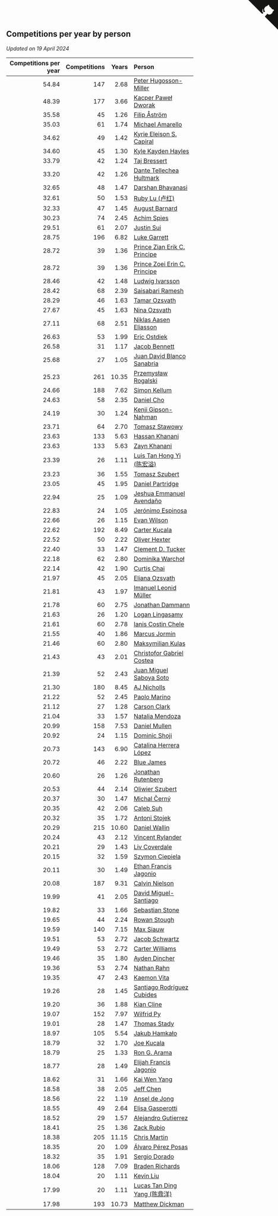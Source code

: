 ## Competitions per year by person

*Updated on 19 April 2024*

| Competitions per year | Competitions | Years | Person |
| ---: | ---: | ---: | :--- |
| 54.84 | 147 | 2.68 | [Peter Hugosson-Miller](https://www.worldcubeassociation.org/persons/2021HUGO01) |
| 48.39 | 177 | 3.66 | [Kacper Paweł Dworak](https://www.worldcubeassociation.org/persons/2020DWOR01) |
| 35.58 | 45 | 1.26 | [Filip Åström](https://www.worldcubeassociation.org/persons/2023ASTR01) |
| 35.03 | 61 | 1.74 | [Michael Amarello](https://www.worldcubeassociation.org/persons/2022AMAR09) |
| 34.62 | 49 | 1.42 | [Kyrie Eleison S. Capiral](https://www.worldcubeassociation.org/persons/2022CAPI02) |
| 34.60 | 45 | 1.30 | [Kyle Kayden Hayles](https://www.worldcubeassociation.org/persons/2022HAYL02) |
| 33.79 | 42 | 1.24 | [Taj Bressert](https://www.worldcubeassociation.org/persons/2023BRES01) |
| 33.20 | 42 | 1.26 | [Dante Tellechea Hultmark](https://www.worldcubeassociation.org/persons/2023HULT01) |
| 32.65 | 48 | 1.47 | [Darshan Bhavanasi](https://www.worldcubeassociation.org/persons/2022BHAV01) |
| 32.61 | 50 | 1.53 | [Ruby Lu (卢红)](https://www.worldcubeassociation.org/persons/2022LURU01) |
| 32.33 | 47 | 1.45 | [August Barnard](https://www.worldcubeassociation.org/persons/2022BARN21) |
| 30.23 | 74 | 2.45 | [Achim Spies](https://www.worldcubeassociation.org/persons/2021SPIE01) |
| 29.51 | 61 | 2.07 | [Justin Sui](https://www.worldcubeassociation.org/persons/2022SUIJ01) |
| 28.75 | 196 | 6.82 | [Luke Garrett](https://www.worldcubeassociation.org/persons/2017GARR05) |
| 28.72 | 39 | 1.36 | [Prince Zian Erik C. Principe](https://www.worldcubeassociation.org/persons/2022PRIN08) |
| 28.72 | 39 | 1.36 | [Prince Zoei Erin C. Principe](https://www.worldcubeassociation.org/persons/2022PRIN09) |
| 28.46 | 42 | 1.48 | [Ludwig Ivarsson](https://www.worldcubeassociation.org/persons/2022IVAR01) |
| 28.42 | 68 | 2.39 | [Saisabari Ramesh](https://www.worldcubeassociation.org/persons/2021RAME01) |
| 28.29 | 46 | 1.63 | [Tamar Ozsvath](https://www.worldcubeassociation.org/persons/2022OZSV04) |
| 27.67 | 45 | 1.63 | [Nina Ozsvath](https://www.worldcubeassociation.org/persons/2022OZSV03) |
| 27.11 | 68 | 2.51 | [Niklas Aasen Eliasson](https://www.worldcubeassociation.org/persons/2021ELIA01) |
| 26.63 | 53 | 1.99 | [Eric Ostdiek](https://www.worldcubeassociation.org/persons/2022OSTD01) |
| 26.58 | 31 | 1.17 | [Jacob Bennett](https://www.worldcubeassociation.org/persons/2023BENN04) |
| 25.68 | 27 | 1.05 | [Juan David Blanco Sanabria](https://www.worldcubeassociation.org/persons/2023SANA04) |
| 25.23 | 261 | 10.35 | [Przemysław Rogalski](https://www.worldcubeassociation.org/persons/2013ROGA02) |
| 24.66 | 188 | 7.62 | [Simon Kellum](https://www.worldcubeassociation.org/persons/2016KELL12) |
| 24.63 | 58 | 2.35 | [Daniel Cho](https://www.worldcubeassociation.org/persons/2021CHOD01) |
| 24.19 | 30 | 1.24 | [Kenji Gipson-Nahman](https://www.worldcubeassociation.org/persons/2023GIPS01) |
| 23.71 | 64 | 2.70 | [Tomasz Stawowy](https://www.worldcubeassociation.org/persons/2021STAW01) |
| 23.63 | 133 | 5.63 | [Hassan Khanani](https://www.worldcubeassociation.org/persons/2018KHAN26) |
| 23.63 | 133 | 5.63 | [Zayn Khanani](https://www.worldcubeassociation.org/persons/2018KHAN28) |
| 23.39 | 26 | 1.11 | [Luis Tan Hong Yi (陈宏溢)](https://www.worldcubeassociation.org/persons/2023YILU01) |
| 23.23 | 36 | 1.55 | [Tomasz Szubert](https://www.worldcubeassociation.org/persons/2022SZUB02) |
| 23.05 | 45 | 1.95 | [Daniel Partridge](https://www.worldcubeassociation.org/persons/2022PART02) |
| 22.94 | 25 | 1.09 | [Jeshua Emmanuel Avendaño](https://www.worldcubeassociation.org/persons/2023AVEN01) |
| 22.83 | 24 | 1.05 | [Jerónimo Espinosa](https://www.worldcubeassociation.org/persons/2023ESPI07) |
| 22.66 | 26 | 1.15 | [Evan Wilson](https://www.worldcubeassociation.org/persons/2023WILS11) |
| 22.62 | 192 | 8.49 | [Carter Kucala](https://www.worldcubeassociation.org/persons/2015KUCA01) |
| 22.52 | 50 | 2.22 | [Oliver Hexter](https://www.worldcubeassociation.org/persons/2022HEXT01) |
| 22.40 | 33 | 1.47 | [Clement D. Tucker](https://www.worldcubeassociation.org/persons/2022TUCK09) |
| 22.18 | 62 | 2.80 | [Dominika Warchoł](https://www.worldcubeassociation.org/persons/2021WARC01) |
| 22.14 | 42 | 1.90 | [Curtis Chai](https://www.worldcubeassociation.org/persons/2022CHAI02) |
| 21.97 | 45 | 2.05 | [Eliana Ozsvath](https://www.worldcubeassociation.org/persons/2022OZSV01) |
| 21.81 | 43 | 1.97 | [Imanuel Leonid Müller](https://www.worldcubeassociation.org/persons/2022MULL02) |
| 21.78 | 60 | 2.75 | [Jonathan Dammann](https://www.worldcubeassociation.org/persons/2021DAMM01) |
| 21.63 | 26 | 1.20 | [Logan Lingasamy](https://www.worldcubeassociation.org/persons/2023LING02) |
| 21.61 | 60 | 2.78 | [Ianis Costin Chele](https://www.worldcubeassociation.org/persons/2021CHEL01) |
| 21.55 | 40 | 1.86 | [Marcus Jormin](https://www.worldcubeassociation.org/persons/2022JORM01) |
| 21.46 | 60 | 2.80 | [Maksymilian Kulas](https://www.worldcubeassociation.org/persons/2021KULA02) |
| 21.43 | 43 | 2.01 | [Christofor Gabriel Costea](https://www.worldcubeassociation.org/persons/2022COST03) |
| 21.39 | 52 | 2.43 | [Juan Miguel Saboya Soto](https://www.worldcubeassociation.org/persons/2021SOTO01) |
| 21.30 | 180 | 8.45 | [AJ Nicholls](https://www.worldcubeassociation.org/persons/2015NICH04) |
| 21.22 | 52 | 2.45 | [Paolo Marino](https://www.worldcubeassociation.org/persons/2021MARI04) |
| 21.12 | 27 | 1.28 | [Carson Clark](https://www.worldcubeassociation.org/persons/2023CLAR02) |
| 21.04 | 33 | 1.57 | [Natalia Mendoza](https://www.worldcubeassociation.org/persons/2022MEND24) |
| 20.99 | 158 | 7.53 | [Daniel Mullen](https://www.worldcubeassociation.org/persons/2016MULL04) |
| 20.92 | 24 | 1.15 | [Dominic Shoji](https://www.worldcubeassociation.org/persons/2023SHOJ01) |
| 20.73 | 143 | 6.90 | [Catalina Herrera López](https://www.worldcubeassociation.org/persons/2017LOPE31) |
| 20.72 | 46 | 2.22 | [Blue James](https://www.worldcubeassociation.org/persons/2022JAME01) |
| 20.60 | 26 | 1.26 | [Jonathan Rutenberg](https://www.worldcubeassociation.org/persons/2023RUTE01) |
| 20.53 | 44 | 2.14 | [Oliwier Szubert](https://www.worldcubeassociation.org/persons/2022SZUB01) |
| 20.37 | 30 | 1.47 | [Michal Černý](https://www.worldcubeassociation.org/persons/2022CERN03) |
| 20.35 | 42 | 2.06 | [Caleb Suh](https://www.worldcubeassociation.org/persons/2022SUHC01) |
| 20.32 | 35 | 1.72 | [Antoni Stojek](https://www.worldcubeassociation.org/persons/2022STOJ03) |
| 20.29 | 215 | 10.60 | [Daniel Wallin](https://www.worldcubeassociation.org/persons/2013WALL03) |
| 20.24 | 43 | 2.12 | [Vincent Rylander](https://www.worldcubeassociation.org/persons/2022RYLA01) |
| 20.21 | 29 | 1.43 | [Liv Coverdale](https://www.worldcubeassociation.org/persons/2022COVE02) |
| 20.15 | 32 | 1.59 | [Szymon Ciepiela](https://www.worldcubeassociation.org/persons/2022CIEP01) |
| 20.11 | 30 | 1.49 | [Ethan Francis Jagonio](https://www.worldcubeassociation.org/persons/2022JAGO03) |
| 20.08 | 187 | 9.31 | [Calvin Nielson](https://www.worldcubeassociation.org/persons/2014NIEL03) |
| 19.99 | 41 | 2.05 | [David Miguel-Santiago](https://www.worldcubeassociation.org/persons/2022MIGU02) |
| 19.82 | 33 | 1.66 | [Sebastian Stone](https://www.worldcubeassociation.org/persons/2022STON09) |
| 19.65 | 44 | 2.24 | [Rowan Stough](https://www.worldcubeassociation.org/persons/2022STOU01) |
| 19.59 | 140 | 7.15 | [Max Siauw](https://www.worldcubeassociation.org/persons/2017SIAU02) |
| 19.51 | 53 | 2.72 | [Jacob Schwartz](https://www.worldcubeassociation.org/persons/2021SCHW01) |
| 19.49 | 53 | 2.72 | [Carter Williams](https://www.worldcubeassociation.org/persons/2021WILL06) |
| 19.46 | 35 | 1.80 | [Ayden Dincher](https://www.worldcubeassociation.org/persons/2022DINC01) |
| 19.36 | 53 | 2.74 | [Nathan Rahn](https://www.worldcubeassociation.org/persons/2021RAHN01) |
| 19.35 | 47 | 2.43 | [Kaemon Vita](https://www.worldcubeassociation.org/persons/2021VITA01) |
| 19.26 | 28 | 1.45 | [Santiago Rodríguez Cubides](https://www.worldcubeassociation.org/persons/2022CUBI01) |
| 19.20 | 36 | 1.88 | [Kian Cline](https://www.worldcubeassociation.org/persons/2022CLIN01) |
| 19.07 | 152 | 7.97 | [Wilfrid Py](https://www.worldcubeassociation.org/persons/2016PYWI01) |
| 19.01 | 28 | 1.47 | [Thomas Stady](https://www.worldcubeassociation.org/persons/2022STAD01) |
| 18.97 | 105 | 5.54 | [Jakub Hamkało](https://www.worldcubeassociation.org/persons/2018HAMK01) |
| 18.79 | 32 | 1.70 | [Joe Kucala](https://www.worldcubeassociation.org/persons/2022KUCA01) |
| 18.79 | 25 | 1.33 | [Ron G. Arama](https://www.worldcubeassociation.org/persons/2022ARAM01) |
| 18.77 | 28 | 1.49 | [Elijah Francis Jagonio](https://www.worldcubeassociation.org/persons/2022JAGO02) |
| 18.62 | 31 | 1.66 | [Kai Wen Yang](https://www.worldcubeassociation.org/persons/2022YANG19) |
| 18.58 | 38 | 2.05 | [Jeff Chen](https://www.worldcubeassociation.org/persons/2022CHEN19) |
| 18.56 | 22 | 1.19 | [Ansel de Jong](https://www.worldcubeassociation.org/persons/2023JONG01) |
| 18.55 | 49 | 2.64 | [Elisa Gasperotti](https://www.worldcubeassociation.org/persons/2021GASP01) |
| 18.52 | 29 | 1.57 | [Alejandro Gutierrez](https://www.worldcubeassociation.org/persons/2022GUTI09) |
| 18.41 | 25 | 1.36 | [Zack Rubio](https://www.worldcubeassociation.org/persons/2022RUBI10) |
| 18.38 | 205 | 11.15 | [Chris Martin](https://www.worldcubeassociation.org/persons/2013MART03) |
| 18.35 | 20 | 1.09 | [Álvaro Pérez Posas](https://www.worldcubeassociation.org/persons/2023POSA01) |
| 18.32 | 35 | 1.91 | [Sergio Dorado](https://www.worldcubeassociation.org/persons/2022CORR05) |
| 18.06 | 128 | 7.09 | [Braden Richards](https://www.worldcubeassociation.org/persons/2017RICH02) |
| 18.04 | 20 | 1.11 | [Kevin Liu](https://www.worldcubeassociation.org/persons/2023LIUK02) |
| 17.99 | 20 | 1.11 | [Lucas Tan Ding Yang (陈鼎洋)](https://www.worldcubeassociation.org/persons/2023YANG10) |
| 17.98 | 193 | 10.73 | [Matthew Dickman](https://www.worldcubeassociation.org/persons/2013DICK01) |


<a href="https://github.com/jonatanklosko/wca_statistics" class="github-corner" aria-label="View source on Github"><svg width="80" height="80" viewBox="0 0 250 250" style="fill:#151513; color:#fff; position: absolute; top: 0; border: 0; right: 0;" aria-hidden="true"><path d="M0,0 L115,115 L130,115 L142,142 L250,250 L250,0 Z"></path><path d="M128.3,109.0 C113.8,99.7 119.0,89.6 119.0,89.6 C122.0,82.7 120.5,78.6 120.5,78.6 C119.2,72.0 123.4,76.3 123.4,76.3 C127.3,80.9 125.5,87.3 125.5,87.3 C122.9,97.6 130.6,101.9 134.4,103.2" fill="currentColor" style="transform-origin: 130px 106px;" class="octo-arm"></path><path d="M115.0,115.0 C114.9,115.1 118.7,116.5 119.8,115.4 L133.7,101.6 C136.9,99.2 139.9,98.4 142.2,98.6 C133.8,88.0 127.5,74.4 143.8,58.0 C148.5,53.4 154.0,51.2 159.7,51.0 C160.3,49.4 163.2,43.6 171.4,40.1 C171.4,40.1 176.1,42.5 178.8,56.2 C183.1,58.6 187.2,61.8 190.9,65.4 C194.5,69.0 197.7,73.2 200.1,77.6 C213.8,80.2 216.3,84.9 216.3,84.9 C212.7,93.1 206.9,96.0 205.4,96.6 C205.1,102.4 203.0,107.8 198.3,112.5 C181.9,128.9 168.3,122.5 157.7,114.1 C157.9,116.9 156.7,120.9 152.7,124.9 L141.0,136.5 C139.8,137.7 141.6,141.9 141.8,141.8 Z" fill="currentColor" class="octo-body"></path></svg></a><style>.github-corner:hover .octo-arm{animation:octocat-wave 560ms ease-in-out}@keyframes octocat-wave{0%,100%{transform:rotate(0)}20%,60%{transform:rotate(-25deg)}40%,80%{transform:rotate(10deg)}}@media (max-width:500px){.github-corner:hover .octo-arm{animation:none}.github-corner .octo-arm{animation:octocat-wave 560ms ease-in-out}}</style>
